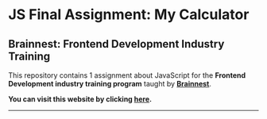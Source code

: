 # JS Final Assignment: My Calculator

## Brainnest: Frontend Development Industry Training

This repository contains 1 assignment about JavaScript for the **Frontend Development industry training program**
taught by [**Brainnest**](https://www.brainnest.consulting/).

**You can visit this website by clicking [here]().**

---
